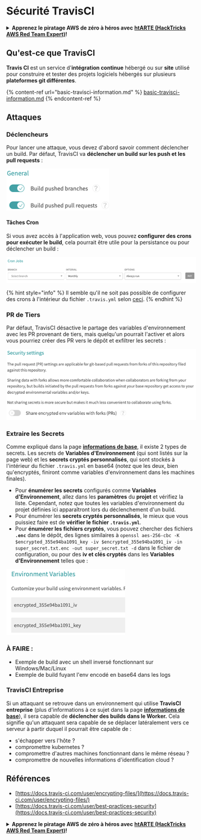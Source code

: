 # Sécurité TravisCI

<details>

<summary><strong>Apprenez le piratage AWS de zéro à héros avec</strong> <a href="https://training.hacktricks.xyz/courses/arte"><strong>htARTE (HackTricks AWS Red Team Expert)</strong></a><strong>!</strong></summary>

Autres moyens de soutenir HackTricks :

* Si vous souhaitez voir votre **entreprise annoncée dans HackTricks** ou **télécharger HackTricks en PDF**, consultez les [**PLANS D'ABONNEMENT**](https://github.com/sponsors/carlospolop) !
* Obtenez le [**swag officiel PEASS & HackTricks**](https://peass.creator-spring.com)
* Découvrez [**La Famille PEASS**](https://opensea.io/collection/the-peass-family), notre collection de [**NFTs**](https://opensea.io/collection/the-peass-family) exclusifs
* **Rejoignez le** 💬 [**groupe Discord**](https://discord.gg/hRep4RUj7f) ou le [**groupe telegram**](https://t.me/peass) ou **suivez** moi sur **Twitter** 🐦 [**@carlospolopm**](https://twitter.com/carlospolopm)**.**
* **Partagez vos astuces de piratage en soumettant des PRs aux dépôts github** [**HackTricks**](https://github.com/carlospolop/hacktricks) et [**HackTricks Cloud**](https://github.com/carlospolop/hacktricks-cloud).

</details>

## Qu'est-ce que TravisCI

**Travis CI** est un service d'**intégration continue** hébergé ou sur **site** utilisé pour construire et tester des projets logiciels hébergés sur plusieurs **plateformes git différentes**.

{% content-ref url="basic-travisci-information.md" %}
[basic-travisci-information.md](basic-travisci-information.md)
{% endcontent-ref %}

## Attaques

### Déclencheurs

Pour lancer une attaque, vous devez d'abord savoir comment déclencher un build. Par défaut, TravisCI va **déclencher un build sur les push et les pull requests** :

![](<../../.gitbook/assets/image (19) (1).png>)

#### Tâches Cron

Si vous avez accès à l'application web, vous pouvez **configurer des crons pour exécuter le build**, cela pourrait être utile pour la persistance ou pour déclencher un build :

![](<../../.gitbook/assets/image (42).png>)

{% hint style="info" %}
Il semble qu'il ne soit pas possible de configurer des crons à l'intérieur du fichier `.travis.yml` selon [ceci](https://github.com/travis-ci/travis-ci/issues/9162).
{% endhint %}

### PR de Tiers

Par défaut, TravisCI désactive le partage des variables d'environnement avec les PR provenant de tiers, mais quelqu'un pourrait l'activer et alors vous pourriez créer des PR vers le dépôt et exfiltrer les secrets :

![](<../../.gitbook/assets/image (1) (1) (1) (1) (1) (1) (1) (1) (1) (1) (1) (1) (1) (1) (1) (1) (1) (1) (1) (1) (1).png>)

### Extraire les Secrets

Comme expliqué dans la page [**informations de base**](basic-travisci-information.md), il existe 2 types de secrets. Les secrets de **Variables d'Environnement** (qui sont listés sur la page web) et les **secrets cryptés personnalisés**, qui sont stockés à l'intérieur du fichier `.travis.yml` en base64 (notez que les deux, bien qu'encryptés, finiront comme variables d'environnement dans les machines finales).

* Pour **énumérer les secrets** configurés comme **Variables d'Environnement**, allez dans les **paramètres** du **projet** et vérifiez la liste. Cependant, notez que toutes les variables d'environnement du projet définies ici apparaîtront lors du déclenchement d'un build.
* Pour énumérer les **secrets cryptés personnalisés**, le mieux que vous puissiez faire est de **vérifier le fichier `.travis.yml`**.
* Pour **énumérer les fichiers cryptés**, vous pouvez chercher des fichiers **`.enc`** dans le dépôt, des lignes similaires à `openssl aes-256-cbc -K $encrypted_355e94ba1091_key -iv $encrypted_355e94ba1091_iv -in super_secret.txt.enc -out super_secret.txt -d` dans le fichier de configuration, ou pour des **iv et clés cryptés** dans les **Variables d'Environnement** telles que :

![](<../../.gitbook/assets/image (71).png>)

### À FAIRE :

* Exemple de build avec un shell inversé fonctionnant sur Windows/Mac/Linux
* Exemple de build fuyant l'env encodé en base64 dans les logs

### TravisCI Entreprise

Si un attaquant se retrouve dans un environnement qui utilise **TravisCI entreprise** (plus d'informations à ce sujet dans la page [**informations de base**](basic-travisci-information.md#travisci-enterprise)), il sera capable de **déclencher des builds dans le Worker.** Cela signifie qu'un attaquant sera capable de se déplacer latéralement vers ce serveur à partir duquel il pourrait être capable de :

* s'échapper vers l'hôte ?
* compromettre kubernetes ?
* compromettre d'autres machines fonctionnant dans le même réseau ?
* compromettre de nouvelles informations d'identification cloud ?

## Références

* [https://docs.travis-ci.com/user/encrypting-files/](https://docs.travis-ci.com/user/encrypting-files/)
* [https://docs.travis-ci.com/user/best-practices-security](https://docs.travis-ci.com/user/best-practices-security)

<details>

<summary><strong>Apprenez le piratage AWS de zéro à héros avec</strong> <a href="https://training.hacktricks.xyz/courses/arte"><strong>htARTE (HackTricks AWS Red Team Expert)</strong></a><strong>!</strong></summary>

Autres moyens de soutenir HackTricks :

* Si vous souhaitez voir votre **entreprise annoncée dans HackTricks** ou **télécharger HackTricks en PDF**, consultez les [**PLANS D'ABONNEMENT**](https://github.com/sponsors/carlospolop) !
* Obtenez le [**swag officiel PEASS & HackTricks**](https://peass.creator-spring.com)
* Découvrez [**La Famille PEASS**](https://opensea.io/collection/the-peass-family), notre collection de [**NFTs**](https://opensea.io/collection/the-peass-family) exclusifs
* **Rejoignez le** 💬 [**groupe Discord**](https://discord.gg/hRep4RUj7f) ou le [**groupe telegram**](https://t.me/peass) ou **suivez** moi sur **Twitter** 🐦 [**@carlospolopm**](https://twitter.com/carlospolopm)**.**
* **Partagez vos astuces de piratage en soumettant des PRs aux dépôts github** [**HackTricks**](https://github.com/carlospolop/hacktricks) et [**HackTricks Cloud**](https://github.com/carlospolop/hacktricks-cloud).

</details>
